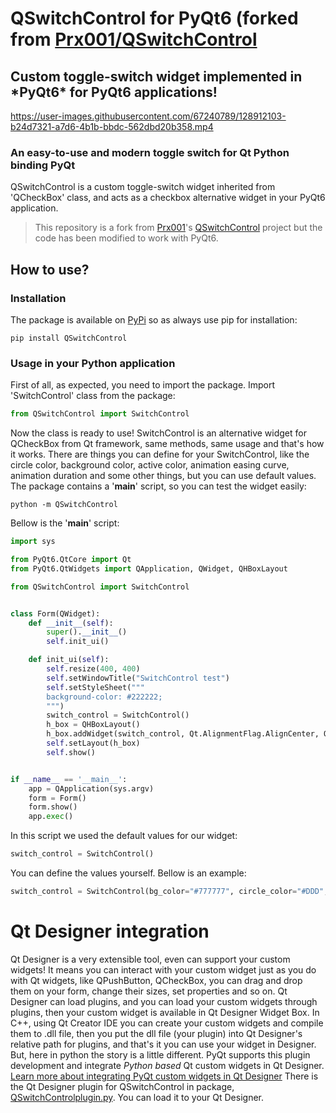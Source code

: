 # QSwitchControl for PyQt6 (forked from [Prx001/QSwitchControl](https://github.com/Prx001/QSwitchControl)
## Custom toggle-switch widget implemented in \*PyQt6\* for PyQt6 applications!

https://user-images.githubusercontent.com/67240789/128912103-b24d7321-a7d6-4b1b-bbdc-562dbd20b358.mp4



### An easy-to-use and modern toggle switch for Qt Python binding PyQt
QSwitchControl is a custom toggle-switch widget inherited from 'QCheckBox' class, and acts as a checkbox alternative widget in your PyQt6 application.
>This repository is a fork from [Prx001](https://github.com/Prx001/)'s [QSwitchControl](https://github.com/Prx001/QSwitchControl) project but the code has been modified to work with PyQt6.

## How to use?
### Installation
The package is available on [PyPi](https://pypi.org) so as always use pip for installation:
```
pip install QSwitchControl
```

### Usage in your Python application
First of all, as expected, you need to import the package.
Import 'SwitchControl' class from the package:
```python
from QSwitchControl import SwitchControl
```
Now the class is ready to use!
SwitchControl is an alternative widget for QCheckBox from Qt framework, same methods, same usage and that's how it works.
There are things you can define for your SwitchControl, like the circle color, background color, active color, animation easing curve, animation duration and some other things, but you can use default values. The package contains a '__main__' script, so you can test the widget easily:
```
python -m QSwitchControl
```
Bellow is the '__main__' script:
```python
import sys

from PyQt6.QtCore import Qt
from PyQt6.QtWidgets import QApplication, QWidget, QHBoxLayout

from QSwitchControl import SwitchControl


class Form(QWidget):
    def __init__(self):
        super().__init__()
        self.init_ui()

    def init_ui(self):
        self.resize(400, 400)
        self.setWindowTitle("SwitchControl test")
        self.setStyleSheet("""
		background-color: #222222;
		""")
        switch_control = SwitchControl()
        h_box = QHBoxLayout()
        h_box.addWidget(switch_control, Qt.AlignmentFlag.AlignCenter, Qt.AlignmentFlag.AlignCenter)
        self.setLayout(h_box)
        self.show()


if __name__ == '__main__':
    app = QApplication(sys.argv)
    form = Form()
    form.show()
    app.exec()
```
In this script we used the default values for our widget:
```python
switch_control = SwitchControl()
```
You can define the values yourself. Bellow is an example:
```python
switch_control = SwitchControl(bg_color="#777777", circle_color="#DDD", active_color="#aa00ff", animation_curve=QtCore.QEasingCurve.InOutCubic, animation_duration=300, checked=True, change_cursor=False)
```
# Qt Designer integration
Qt Designer is a very extensible tool, even can support your custom widgets! It means you can interact with your custom widget just as you do with Qt widgets, like QPushButton, QCheckBox, you can drag and drop them on your form, change their sizes, set properties and so on.
Qt Designer can load plugins, and you can load your custom widgets through plugins, then your custom widget is available in Qt Designer Widget Box. In C++, using Qt Creator IDE you can create your custom widgets and compile them to .dll file, then you put the dll file (your plugin) into Qt Designer's relative path for plugins, and that's it you can use your widget in Designer. But, here in python the story is a little different. PyQt supports this plugin development and integrate *Python based* Qt custom widgets in Qt Designer. [Learn more about integrating PyQt custom widgets in Qt Designer](https://wiki.python.org/moin/PyQt/Using_Python_Custom_Widgets_in_Qt_Designer) There is the Qt Designer plugin for QSwitchControl in package, [QSwitchControlplugin.py](https://github.com/Prx001/QSwitchControl/blob/main/QSwitchControlplugin.py). You can load it to your Qt Designer.
